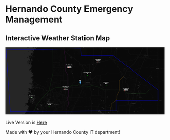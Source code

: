 # Hernando County Emergency Management
## Interactive Weather Station Map

![map screenshot](image.png)

Live Version is [Here](https://hernclerkdevops.github.io/EMWeatherPage/)

Made with ♥ by your Hernando County IT department!